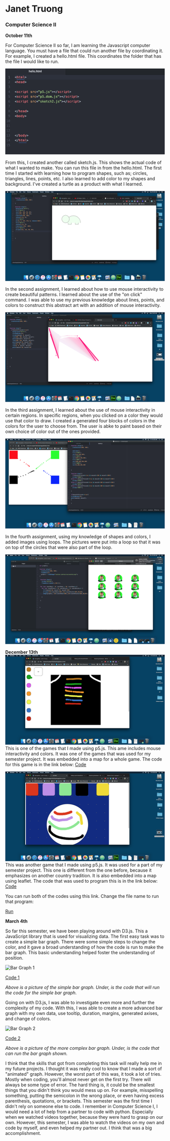 # Janet Truong
### Computer Science II

**October 11th**

For Computer Science II so far, I am learning the Javascript computer language. 
You must have a file that could run another file by coordinating it. For example, I created a hello.html file. This coordinates the folder that has the file I would like to run. 

![hello_html](/hello_html.png)

From this, I created another called sketch.js. This shows the actual code of what I wanted to make. You can run this file in from the hello.html. The first time I started with learning how to program shapes, such as; circles, triangles, lines, points, etc. I also learned to add color to my shapes and background. I've created a turtle as a product with what I learned. 

![turtle](/turtle.png)

In the second assignment, I learned about how to use mouse interactivity to create beautiful patterns. I learned about the use of the "on click" command. I was able to use my previous knowledge about lines, points, and colors to construct this abstract art with an addition of mouse interactivity. 

![mouse_interactivity](/mouse_interactivity.png)

In the third assignment, I learned about the use of mouse interactivity in certain regions. In specific regions, when you clicked on a color they would use that color to draw. I created a generated four blocks of colors in the colors for the user to choose from. The user is abke to paint based on their own choice of color out of the ones provided. 

![colors](/colors.png)

In the fourth assignment, using my knowledge of shapes and colors, I added images using loops. The pictures were put into a loop so that it was on top of the circles that were also part of the loop. 

![loops](/loops.png)

**December 13th**
![incanclothing](/incanclothing.png)
This is one of the games that I made using p5.js. This ame includes mouse interactivity and colors. It was one of the games that was used for my semester project. It was embedded into a map for a whole game. The code for this game is in the link below:
[Code](https://github.com/truonjan000/myPortfolio/blob/master/IncanClothing.js)

![GiantLanternFestival](/GiantLanternFestival.png)
This was another game that I made using p5.js. It was used for a part of my semester project. This one is different from the one before, because it emphasizes on another country tradition. It is also embedded into a map using leaflet. The code that was used to program this is in the link below:
[Code](https://github.com/truonjan000/myPortfolio/blob/master/GiantLanternFestival.js)

You can run both of the codes using this link. Change the file name to run that program:

[Run](https://github.com/truonjan000/myPortfolio/blob/master/run.html)

**March 4th**

So far this semester, we have been playing around with D3.js. This a JavaScript library that is used for visualizing data. The first easy task was to create a simple bar graph. There were some simple steps to change the color, and it gave a broad understanding of how the code is run to make the bar graph. This basic understanding helped foster the understanding of position.

![Bar Graph 1](/)

[Code 1]()

_Above is a picture of the simple bar graph. Under, is the code that will run the code for the simple bar graph._

Going on with D3.js, I was able to investigate even more and further the complexity of my code. With this, I was able to create a more advanced bar graph with my own data, use tooltip, duration, margins, generated axises, and change of colors.

![Bar Graph 2](/)

[Code 2]()

_Above is a picture of the more complex bar graph. Under, is the code that can run the bar graph shown._

I think that the skills that got from completing this task will really help me in my future projects. I thought it was really cool to know that I made a sort of "animated" graph. However, the worst part of this was, it took a lot of tries. Mostly when coding, you'll almost never get on the first try. There will always be some type of error. The hard thing is, it could be the smallest things that you didn't think you would mess up on. For example, misspelling something, putting the semicolon in the wrong place, or even having excess parenthesis, quotations, or brackets. This semester was the first time I didn't rely on someone else to code. I remember in Computer Science I, I would need a lot of help from a partner to code with python. Especially when we watched videos together, because they were hard to grasp on our own. However, this semester, I was able to watch the videos on my own and code by myself, and even helped my partner out. I think that was a big accomplishment. 



